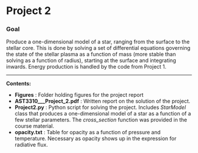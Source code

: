 # Project 2

### Goal
Produce a one-dimensional model of a star, ranging from the surface to the stellar core. This is done by solving a set of differential equations governing the state of the stellar plasma as a function of mass (more stable than solving as a function of radius), starting at the surface and integrating inwards. Energy production is handled by the code from Project 1. 

---

**Contents:**
- **Figures** : Folder holding figures for the project report
- **AST3310___Project_2.pdf** : Written report on the solution of the project.
- **Project2.py** : Python script for solving the project. Includes *StarModel* class that produces a one-dimensional model of a star as a function of a few stellar parameters. The *cross_section* function was provided in the course material.
- **opacity.txt** : Table for opacity as a function of pressure and temperature. Necessary as opacity shows up in the expression for radiative flux.
